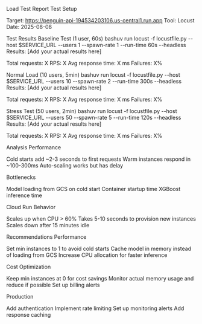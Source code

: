 Load Test Report
Test Setup

Target: https://penguin-api-194534203106.us-central1.run.app
Tool: Locust
Date: 2025-08-08

Test Results
Baseline Test (1 user, 60s)
bashuv run locust -f locustfile.py --host $SERVICE_URL --users 1 --spawn-rate 1 --run-time 60s --headless
Results: [Add your actual results here]

Total requests: X
RPS: X
Avg response time: X ms
Failures: X%

Normal Load (10 users, 5min)
bashuv run locust -f locustfile.py --host $SERVICE_URL --users 10 --spawn-rate 2 --run-time 300s --headless
Results: [Add your actual results here]

Total requests: X
RPS: X
Avg response time: X ms
Failures: X%

Stress Test (50 users, 2min)
bashuv run locust -f locustfile.py --host $SERVICE_URL --users 50 --spawn-rate 5 --run-time 120s --headless
Results: [Add your actual results here]

Total requests: X
RPS: X
Avg response time: X ms
Failures: X%

Analysis
Performance

Cold starts add ~2-3 seconds to first requests
Warm instances respond in ~100-300ms
Auto-scaling works but has delay

Bottlenecks

Model loading from GCS on cold start
Container startup time
XGBoost inference time

Cloud Run Behavior

Scales up when CPU > 60%
Takes 5-10 seconds to provision new instances
Scales down after 15 minutes idle

Recommendations
Performance

Set min instances to 1 to avoid cold starts
Cache model in memory instead of loading from GCS
Increase CPU allocation for faster inference

Cost Optimization

Keep min instances at 0 for cost savings
Monitor actual memory usage and reduce if possible
Set up billing alerts

Production

Add authentication
Implement rate limiting
Set up monitoring alerts
Add response caching
